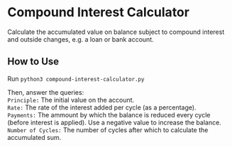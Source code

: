 # Compound Interest Calculator

Calculate the accumulated value on balance subject to compound interest and outside changes, e.g. a loan or bank account.

## How to Use
Run `python3 compound-interest-calculator.py`

Then, answer the queries:<br/>
`Principle:` The initial value on the account.<br/>
`Rate:` The rate of the interest added per cycle (as a percentage).<br/>
`Payments:` The ammount by which the balance is reduced every cycle (before interest is applied).  Use a negative value to increase the balance.<br/>
`Number of Cycles:` The number of cycles after which to calculate the accumulated sum.
